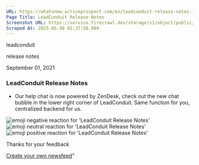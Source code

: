 ```yaml
---
URL: https://whatsnew.activeprospect.com/en/leadconduit-release-notes-13rthwd26R
Page Title: LeadConduit Release Notes
Screenshot URL: https://service.firecrawl.dev/storage/v1/object/public/media/screenshot-c8b28602-fa73-45de-8c3b-ccfc26239420.png
Scraped At: 2025-05-30 01:37:58.909
---
```

leadconduit





release notes



September 01, 2021

### LeadConduit Release Notes

- Our help chat is now powered by ZenDesk, check out the new chat bubble in the lower right corner of LeadConduit. Same function for you, centralized backend for us.

![emoji negative reaction for 'LeadConduit Release Notes'](https://app.getbeamer.com/images/emojiNeg.svg)![emoji neutral reaction for 'LeadConduit Release Notes'](https://app.getbeamer.com/images/emojiNeut.svg)![emoji positive reaction for 'LeadConduit Release Notes'](https://app.getbeamer.com/images/emojiPos.svg)

Thanks for your feedback

[Create your own newsfeed](https://www.getbeamer.com/?ref=watermark_MErKJCnu12412_public&company=ActiveProspect&watermarkRef=create&utm_term=MErKJCnu12412&utm_content=ActiveProspect&utm_source=standalone&utm_medium=footer&utm_campaign=create)"

